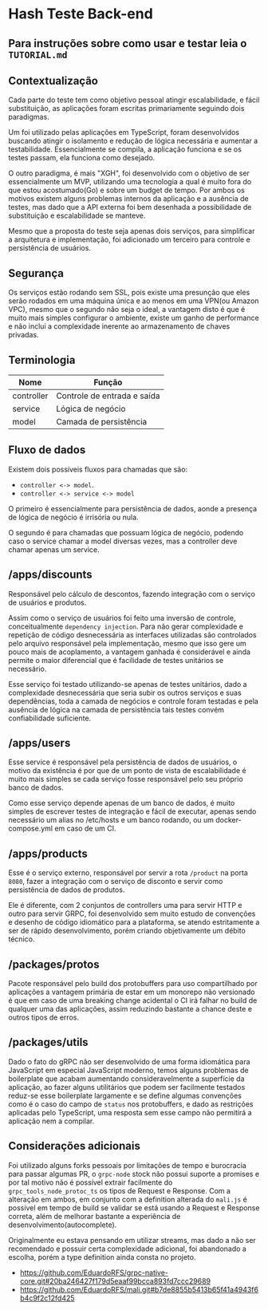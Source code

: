 # Hash Teste Back-end

## Para instruções sobre como usar e testar leia o `TUTORIAL.md`

## Contextualização

Cada parte do teste tem como objetivo pessoal atingir escalabilidade, e fácil substituição, as aplicações foram escritas primariamente seguindo dois paradigmas.

Um foi utilizado pelas aplicações em TypeScript, foram desenvolvidos buscando atingir o isolamento e redução de lógica necessária e aumentar a testabilidade. Essencialmente se compila, a aplicação funciona e se os testes passam, ela funciona como desejado.

O outro paradigma, é mais "XGH", foi desenvolvido com o objetivo de ser essencialmente um MVP, utilizando uma tecnologia a qual é muito fora do que estou acostumado(Go) e sobre um budget de tempo. Por ambos os motivos existem alguns problemas internos da aplicação e a ausência de testes, mas dado que a API externa foi bem desenhada a possibilidade de substituição e escalabilidade se manteve.

Mesmo que a proposta do teste seja apenas dois serviços, para simplificar a arquitetura e implementação, foi adicionado um terceiro para controle e persistência de usuários.

## Segurança

Os serviços estão rodando sem SSL, pois existe uma presunção que eles serão rodados em uma máquina única e ao menos em uma VPN(ou Amazon VPC), mesmo que o segundo não seja o ideal, a vantagem disto é que é muito mais simples configurar o ambiente, existe um ganho de performance e não inclui a complexidade inerente ao armazenamento de chaves privadas.

## Terminologia

| Nome       | Função                      |
| ---------- | --------------------------- |
| controller | Controle de entrada e saída |
| service    | Lógica de negócio           |
| model      | Camada de persistência      |

## Fluxo de dados

Existem dois possíveis fluxos para chamadas que são:

- `controller <-> model`.
- `controller <-> service <-> model`

O primeiro é essencialmente para persistência de dados, aonde a presença de lógica de negócio é irrisória ou nula.

O segundo é para chamadas que possuam lógica de negócio, podendo caso o service chamar a model diversas vezes, mas a controller deve chamar apenas um service.

## /apps/discounts

Responsável pelo cálculo de descontos, fazendo integração com o serviço de usuários e produtos.

Assim como o serviço de usuários foi feito uma inversão de controle, conceitualmente `dependency injection`. Para não gerar complexidade e repetição de código desnecessária as interfaces utilizadas são controlados pelo arquivo responsável pela implementação, mesmo que isso gere um pouco mais de acoplamento, a vantagem ganhada é considerável e ainda permite o maior diferencial que é facilidade de testes unitários se necessário.

Esse serviço foi testado utilizando-se apenas de testes unitários, dado a complexidade desnecessária que seria subir os outros serviços e suas dependências, toda a camada de negócios e controle foram testadas e pela ausência de lógica na camada de persistência tais testes convém confiabilidade suficiente.

## /apps/users

Esse service é responsável pela persistência de dados de usuários, o motivo da existência é por que de um ponto de vista de escalabilidade é muito mais simples se cada serviço fosse responsável pelo seu próprio banco de dados.

Como esse serviço depende apenas de um banco de dados, é muito simples de escrever testes de integração e fácil de executar, apenas sendo necessário um alias no /etc/hosts e um banco rodando, ou um docker-compose.yml em caso de um CI.

## /apps/products

Esse é o serviço externo, responsável por servir a rota `/product` na porta `8080`, fazer a integração com o serviço de disconto e servir como persistência de dados de produtos.

Ele é diferente, com 2 conjuntos de controllers uma para servir HTTP e outro para servir GRPC, foi desenvolvido sem muito estudo de convenções e desenho de código idiomático para a plataforma, se atendo estritamente a ser de rápido desenvolvimento, porém criando objetivamente um débito técnico.

## /packages/protos

Pacote responsável pelo build dos protobuffers para uso compartilhado por aplicações a vantagem primária de estar em um monorepo não versionado é que em caso de uma breaking change acidental o CI irá falhar no build de qualquer uma das aplicações, assim reduzindo bastante a chance deste e outros tipos de erros.

## /packages/utils

Dado o fato do gRPC não ser desenvolvido de uma forma idiomática para JavaScript em especial JavaScript moderno, temos alguns problemas de boilerplate que acabam aumentando consideravelmente a superfície da aplicação, ao fazer alguns utilitários que podem ser facilmente testados reduz-se esse boilerplate largamente e se define algumas convenções como é o caso do campo de `status` nos protobuffers, e dado as restrições aplicadas pelo TypeScript, uma resposta sem esse campo não permitirá a aplicação nem a compilar.

## Considerações adicionais

Foi utilizado alguns forks pessoais por limitações de tempo e burocracia para passar algumas PR, o `grpc-node` stock não possui suporte a promises e por tal motivo não é possível extrair facilmente do `grpc_tools_node_protoc_ts` os tipos de Request e Response. Com a alteração em ambos, em conjunto com a definition alterada do `mali.js` é possível em tempo de build se validar se está usando a Request e Response correta, além de melhorar bastante a experiência de desenvolvimento(autocomplete).

Originalmente eu estava pensando em utilizar streams, mas dado a não ser recomendado e possuir certa complexidade adicional, foi abandonado a escolha, porém a type definition ainda consta no projeto.

- https://github.com/EduardoRFS/grpc-native-core.git#20ba246427f179d5eaaf99bcca893fd7ccc29689
- https://github.com/EduardoRFS/mali.git#b7de8855b5413b65f41a4943f6b4c9f2c12fd425
